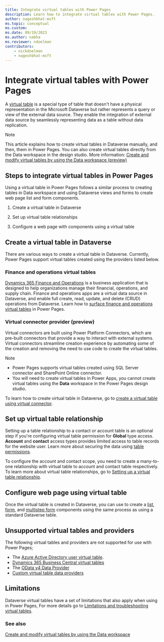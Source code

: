 ```yaml
---
title: Integrate virtual tables with Power Pages
description: Learn how to integrate virtual tables with Power Pages.
author: nageshbhat-msft
ms.topic: conceptual
ms.custom: 
ms.date: 09/19/2023
ms.author: nabha
ms.reviewer: ndoelman
contributors:
    - nickdoelman
    - nageshbhat-msft
---
```


# Integrate virtual tables with Power Pages

A [virtual table](/power-apps/maker/data-platform/create-edit-virtual-entities) is a special type of table that doesn't have a physical representation in the Microsoft Dataverse but rather represents a query or view of the external data source. They enable the integration of external data source by seamlessly representing data as a table without data replication.

> [!NOTE]
> This article explains how to create virtual tables in Dataverse manually, and then, them in Power Pages. You can also create virtual tables directly from the Data workspace in the design studio. More information: [Create and modify virtual tables by using the Data workspace (preview)](data-workspace-virtual-tables.md)

## Steps to integrate virtual tables in Power Pages 

Using a virtual table in Power Pages follows a similar process to creating tables in Data workspace and using Dataverse views and forms to create web page list and form components.

1. Create a virtual table in Dataverse

1. Set up virtual table relationships

1. Configure a web page with components using a virtual table

## Create a virtual table in Dataverse

There are various ways to create a virtual table in Dataverse. Currently, Power Pages support virtual tables created using the providers listed below.

### Finance and operations virtual tables 

[Dynamics 365 Finance and Operations](/dynamics365/fin-ops-core/fin-ops/) is a business application that is designed to help organizations manage their financial, operations, and supply chain. Finance and operations apps are a virtual data source in Dataverse, and enable full create, read, update, and delete (CRUD) operations from Dataverse.  Learn how to [surface finance and operations virtual tables](/dynamics365/fin-ops-core/dev-itpro/power-platform/power-portal-reference) in Power Pages. 

### Virtual connector provider (preview)

Virtual connectors are built using Power Platform Connectors, which are pre-built connectors that provide a way to interact with external systems. Virtual connectors streamline creation experience by automating some of the creation and removing the need to use code to create the virtual tables.

> [!NOTE]
> - Power Pages supports virtual tables created using SQL Server connector and SharePoint Online connector.
> - You will need to create virtual tables in Power Apps, you cannot create virtual tables using the **Data** workspace in the Power Pages design studio.

To learn how to create virtual table in Dataverse, go to [create a virtual table using virtual connector](/power-apps/maker/data-platform/create-virtual-tables-using-connectors?tabs=sql#steps-to-create-a-virtual-table-in-power-apps-for-sql-or-sharepoint).

## Set up virtual table relationship

Setting up a table relationship to a contact or account table is an optional step if you're configuring virtual table permission for **Global** type access. **Account** and **contact** access types provides limited access to table records for the website user. Learn more about securing the data using [table permissions](../security/table-permissions.md).

To configure the account and contact scope, you need to create a many-to-one relationship with virtual table to account and contact table respectively. To learn more about virtual table relationships, go to [Setting up a virtual table relationship](/power-apps/maker/data-platform/setup-virtual-table-relationships).

## Configure web page using virtual table

Once the virtual table is created in Dataverse, you can use to create a [list](../getting-started/add-list.md), [form](../getting-started/add-form.md), and [multistep form](../getting-started/multistep-forms.md) components using the same process as using a standard Dataverse table.

## Unsupported virtual tables and providers

The following virtual tables and providers are not supported for use with Power Pages;

- The [Azure Active Directory user virtual table](/power-apps/developer/data-platform/aaduser-entity).
- [Dynamics 365 Business Central virtual tables](/dynamics365/business-central/dev-itpro/powerplatform/powerplat-faq)
- The [OData v4 Data Provider](/power-apps/maker/data-platform/virtual-entity-walkthrough-using-odata-provider)
- [Custom virtual table data providers](/power-apps/developer/data-platform/virtual-entities/custom-ve-data-providers)

## Limitations

Dataverse virtual tables have a set of limitations that also apply when using in Power Pages, For more details go to [Limitations and troubleshooting virtual tables](/power-apps/maker/data-platform/limits-tshoot-virtual-tables?tabs=sql).

### See also

[Create and modify virtual tables by using the Data workspace](data-workspace-virtual-tables.md)